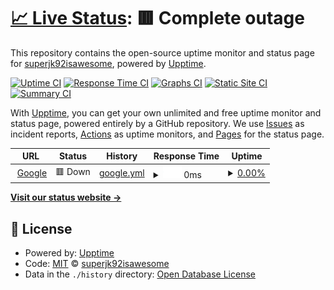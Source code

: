 # [📈 Live Status](https://superjk92.tk): <!--live status--> **🟥 Complete outage**

This repository contains the open-source uptime monitor and status page for [superjk92isawesome](https://superjk92.tk), powered by [Upptime](https://github.com/upptime/upptime).

[![Uptime CI](https://github.com/superjk92isawesome/upptime/workflows/Uptime%20CI/badge.svg)](https://github.com/superjk92isawesome/upptime/actions?query=workflow%3A%22Uptime+CI%22)
[![Response Time CI](https://github.com/superjk92isawesome/upptime/workflows/Response%20Time%20CI/badge.svg)](https://github.com/superjk92isawesome/upptime/actions?query=workflow%3A%22Response+Time+CI%22)
[![Graphs CI](https://github.com/superjk92isawesome/upptime/workflows/Graphs%20CI/badge.svg)](https://github.com/superjk92isawesome/upptime/actions?query=workflow%3A%22Graphs+CI%22)
[![Static Site CI](https://github.com/superjk92isawesome/upptime/workflows/Static%20Site%20CI/badge.svg)](https://github.com/superjk92isawesome/upptime/actions?query=workflow%3A%22Static+Site+CI%22)
[![Summary CI](https://github.com/superjk92isawesome/upptime/workflows/Summary%20CI/badge.svg)](https://github.com/superjk92isawesome/upptime/actions?query=workflow%3A%22Summary+CI%22)

With [Upptime](https://upptime.js.org), you can get your own unlimited and free uptime monitor and status page, powered entirely by a GitHub repository. We use [Issues](https://github.com/superjk92isawesome/upptime/issues) as incident reports, [Actions](https://github.com/superjk92isawesome/upptime/actions) as uptime monitors, and [Pages](https://superjk92.tk) for the status page.

<!--start: status pages-->
<!-- This summary is generated by Upptime (https://github.com/upptime/upptime) -->
<!-- Do not edit this manually, your changes will be overwritten -->
<!-- prettier-ignore -->
| URL | Status | History | Response Time | Uptime |
| --- | ------ | ------- | ------------- | ------ |
| <img alt="" src="https://icons.duckduckgo.com/ip3/25566.ico" height="13"> [Google](superjk92.ddns.net:25566) | 🟥 Down | [google.yml](https://github.com/superjk92isawesome/upptime/commits/HEAD/history/google.yml) | <details><summary><img alt="Response time graph" src="./graphs/google/response-time-week.png" height="20"> 0ms</summary><br><a href="https://superjk92isawesome.github.io/upptime/history/google"><img alt="Response time 0" src="https://img.shields.io/endpoint?url=https%3A%2F%2Fraw.githubusercontent.com%2Fsuperjk92isawesome%2Fupptime%2FHEAD%2Fapi%2Fgoogle%2Fresponse-time.json"></a><br><a href="https://superjk92isawesome.github.io/upptime/history/google"><img alt="24-hour response time 0" src="https://img.shields.io/endpoint?url=https%3A%2F%2Fraw.githubusercontent.com%2Fsuperjk92isawesome%2Fupptime%2FHEAD%2Fapi%2Fgoogle%2Fresponse-time-day.json"></a><br><a href="https://superjk92isawesome.github.io/upptime/history/google"><img alt="7-day response time 0" src="https://img.shields.io/endpoint?url=https%3A%2F%2Fraw.githubusercontent.com%2Fsuperjk92isawesome%2Fupptime%2FHEAD%2Fapi%2Fgoogle%2Fresponse-time-week.json"></a><br><a href="https://superjk92isawesome.github.io/upptime/history/google"><img alt="30-day response time 0" src="https://img.shields.io/endpoint?url=https%3A%2F%2Fraw.githubusercontent.com%2Fsuperjk92isawesome%2Fupptime%2FHEAD%2Fapi%2Fgoogle%2Fresponse-time-month.json"></a><br><a href="https://superjk92isawesome.github.io/upptime/history/google"><img alt="1-year response time 0" src="https://img.shields.io/endpoint?url=https%3A%2F%2Fraw.githubusercontent.com%2Fsuperjk92isawesome%2Fupptime%2FHEAD%2Fapi%2Fgoogle%2Fresponse-time-year.json"></a></details> | <details><summary><a href="https://superjk92isawesome.github.io/upptime/history/google">0.00%</a></summary><a href="https://superjk92isawesome.github.io/upptime/history/google"><img alt="All-time uptime 74.52%" src="https://img.shields.io/endpoint?url=https%3A%2F%2Fraw.githubusercontent.com%2Fsuperjk92isawesome%2Fupptime%2FHEAD%2Fapi%2Fgoogle%2Fuptime.json"></a><br><a href="https://superjk92isawesome.github.io/upptime/history/google"><img alt="24-hour uptime 0.00%" src="https://img.shields.io/endpoint?url=https%3A%2F%2Fraw.githubusercontent.com%2Fsuperjk92isawesome%2Fupptime%2FHEAD%2Fapi%2Fgoogle%2Fuptime-day.json"></a><br><a href="https://superjk92isawesome.github.io/upptime/history/google"><img alt="7-day uptime 0.00%" src="https://img.shields.io/endpoint?url=https%3A%2F%2Fraw.githubusercontent.com%2Fsuperjk92isawesome%2Fupptime%2FHEAD%2Fapi%2Fgoogle%2Fuptime-week.json"></a><br><a href="https://superjk92isawesome.github.io/upptime/history/google"><img alt="30-day uptime 1.38%" src="https://img.shields.io/endpoint?url=https%3A%2F%2Fraw.githubusercontent.com%2Fsuperjk92isawesome%2Fupptime%2FHEAD%2Fapi%2Fgoogle%2Fuptime-month.json"></a><br><a href="https://superjk92isawesome.github.io/upptime/history/google"><img alt="1-year uptime 14.52%" src="https://img.shields.io/endpoint?url=https%3A%2F%2Fraw.githubusercontent.com%2Fsuperjk92isawesome%2Fupptime%2FHEAD%2Fapi%2Fgoogle%2Fuptime-year.json"></a></details>

<!--end: status pages-->

[**Visit our status website →**](https://superjk92.tk)

## 📄 License

- Powered by: [Upptime](https://github.com/upptime/upptime)
- Code: [MIT](./LICENSE) © [superjk92isawesome](https://superjk92.tk)
- Data in the `./history` directory: [Open Database License](https://opendatacommons.org/licenses/odbl/1-0/)
